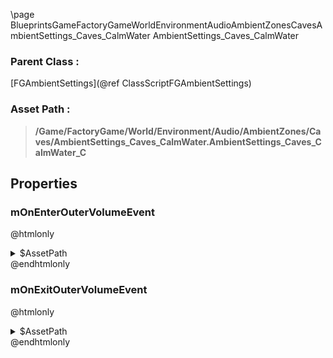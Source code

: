 \page BlueprintsGameFactoryGameWorldEnvironmentAudioAmbientZonesCavesAmbientSettings_Caves_CalmWater AmbientSettings_Caves_CalmWater
### Parent Class :
[FGAmbientSettings](@ref ClassScriptFGAmbientSettings)
### Asset Path :
<b><blockquote>/Game/FactoryGame/World/Environment/Audio/AmbientZones/Caves/AmbientSettings_Caves_CalmWater.AmbientSettings_Caves_CalmWater_C</blockquote></b>
## Properties

### mOnEnterOuterVolumeEvent
@htmlonly
<details>
 <summary>$AssetPath</summary>
<b><a href="_blueprints_game_factory_game_world_environment_audio_ambient_zones_caves_play__zone__caves__calm_water__stereo.html"><blockquote>Play_Zone_Caves_CalmWater_Stereo</blockquote></a></b>
</details>
@endhtmlonly

### mOnExitOuterVolumeEvent
@htmlonly
<details>
 <summary>$AssetPath</summary>
<b><a href="_blueprints_game_factory_game_world_environment_audio_ambient_zones_caves_stop__zone__caves__calm_water__stereo.html"><blockquote>Stop_Zone_Caves_CalmWater_Stereo</blockquote></a></b>
</details>
@endhtmlonly

